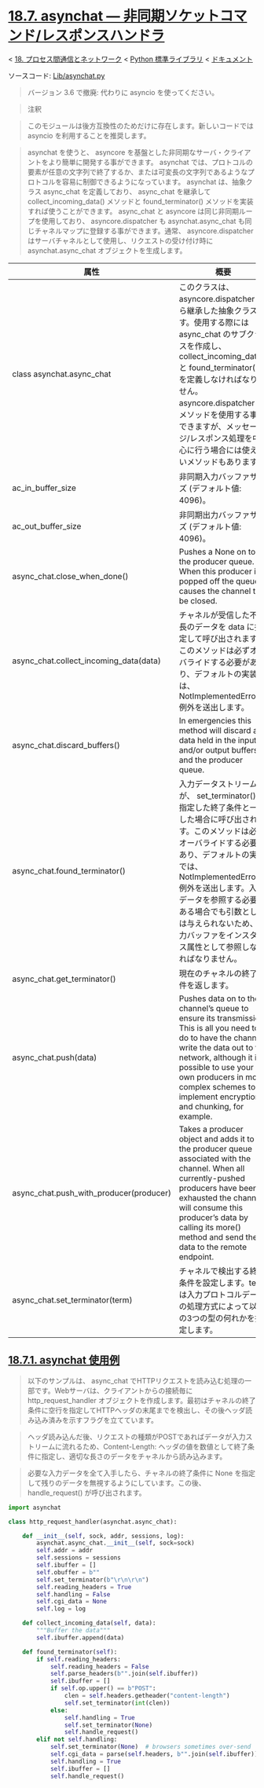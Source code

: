 # [18.7. asynchat — 非同期ソケットコマンド/レスポンスハンドラ](https://docs.python.jp/3/library/asynchat.html)

< [18. プロセス間通信とネットワーク](https://docs.python.jp/3/library/ipc.html) < [Python 標準ライブラリ](https://docs.python.jp/3/library/index.html#the-python-standard-library) < [ドキュメント](https://docs.python.jp/3/index.html)

ソースコード: [Lib/asynchat.py](https://github.com/python/cpython/tree/3.6/Lib/asynchat.py)

> バージョン 3.6 で撤廃: 代わりに asyncio を使ってください。

> 注釈

> このモジュールは後方互換性のためだけに存在します。新しいコードでは asyncio を利用することを推奨します。 

> asynchat を使うと、 asyncore を基盤とした非同期なサーバ・クライアントをより簡単に開発する事ができます。 asynchat では、プロトコルの要素が任意の文字列で終了するか、または可変長の文字列であるようなプロトコルを容易に制御できるようになっています。 asynchat は、抽象クラス async_chat を定義しており、 async_chat を継承して collect_incoming_data() メソッドと found_terminator() メソッドを実装すれば使うことができます。 async_chat と asyncore は同じ非同期ループを使用しており、 asyncore.dispatcher も asynchat.async_chat も同じチャネルマップに登録する事ができます。通常、 asyncore.dispatcher はサーバチャネルとして使用し、リクエストの受け付け時に asynchat.async_chat オブジェクトを生成します。

属性|概要
----|----
class asynchat.async_chat|このクラスは、 asyncore.dispatcher から継承した抽象クラスです。使用する際には async_chat のサブクラスを作成し、 collect_incoming_data() と found_terminator() を定義しなければなりません。 asyncore.dispatcher のメソッドを使用する事もできますが、メッセージ/レスポンス処理を中心に行う場合には使えないメソッドもあります。
ac_in_buffer_size|非同期入力バッファサイズ (デフォルト値: 4096)。
ac_out_buffer_size|非同期出力バッファサイズ (デフォルト値: 4096)。
async_chat.close_when_done()|Pushes a None on to the producer queue. When this producer is popped off the queue it causes the channel to be closed.
async_chat.collect_incoming_data(data)|チャネルが受信した不定長のデータを data に指定して呼び出されます。このメソッドは必ずオーバライドする必要があり、デフォルトの実装では、 NotImplementedError 例外を送出します。
async_chat.discard_buffers()|In emergencies this method will discard any data held in the input and/or output buffers and the producer queue.
async_chat.found_terminator()|入力データストリームが、 set_terminator() で指定した終了条件と一致した場合に呼び出されます。このメソッドは必ずオーバライドする必要があり、デフォルトの実装では、 NotImplementedError 例外を送出します。入力データを参照する必要がある場合でも引数としては与えられないため、入力バッファをインスタンス属性として参照しなければなりません。
async_chat.get_terminator()|現在のチャネルの終了条件を返します。
async_chat.push(data)|Pushes data on to the channel’s queue to ensure its transmission. This is all you need to do to have the channel write the data out to the network, although it is possible to use your own producers in more complex schemes to implement encryption and chunking, for example.
async_chat.push_with_producer(producer)|Takes a producer object and adds it to the producer queue associated with the channel. When all currently-pushed producers have been exhausted the channel will consume this producer’s data by calling its more() method and send the data to the remote endpoint.
async_chat.set_terminator(term)|チャネルで検出する終了条件を設定します。term は入力プロトコルデータの処理方式によって以下の3つの型の何れかを指定します。

## [18.7.1. asynchat 使用例]()

> 以下のサンプルは、 async_chat でHTTPリクエストを読み込む処理の一部です。Webサーバは、クライアントからの接続毎に http_request_handler オブジェクトを作成します。最初はチャネルの終了条件に空行を指定してHTTPヘッダの末尾までを検出し、その後ヘッダ読み込み済みを示すフラグを立てています。

> ヘッダ読み込んだ後、リクエストの種類がPOSTであればデータが入力ストリームに流れるため、Content-Length: ヘッダの値を数値として終了条件に指定し、適切な長さのデータをチャネルから読み込みます。

> 必要な入力データを全て入手したら、チャネルの終了条件に None を指定して残りのデータを無視するようにしています。この後、 handle_request() が呼び出されます。

```python
import asynchat

class http_request_handler(asynchat.async_chat):

    def __init__(self, sock, addr, sessions, log):
        asynchat.async_chat.__init__(self, sock=sock)
        self.addr = addr
        self.sessions = sessions
        self.ibuffer = []
        self.obuffer = b""
        self.set_terminator(b"\r\n\r\n")
        self.reading_headers = True
        self.handling = False
        self.cgi_data = None
        self.log = log

    def collect_incoming_data(self, data):
        """Buffer the data"""
        self.ibuffer.append(data)

    def found_terminator(self):
        if self.reading_headers:
            self.reading_headers = False
            self.parse_headers(b"".join(self.ibuffer))
            self.ibuffer = []
            if self.op.upper() == b"POST":
                clen = self.headers.getheader("content-length")
                self.set_terminator(int(clen))
            else:
                self.handling = True
                self.set_terminator(None)
                self.handle_request()
        elif not self.handling:
            self.set_terminator(None)  # browsers sometimes over-send
            self.cgi_data = parse(self.headers, b"".join(self.ibuffer))
            self.handling = True
            self.ibuffer = []
            self.handle_request()
```

